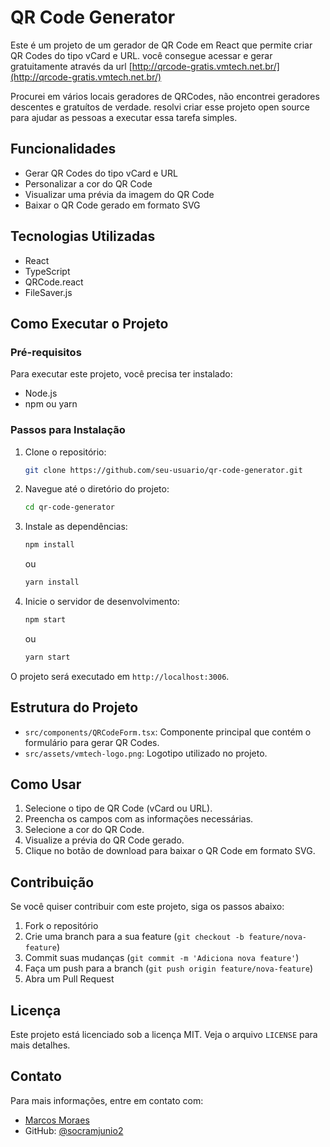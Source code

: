 # QR Code Generator

Este é um projeto de um gerador de QR Code em React que permite criar QR Codes do tipo vCard e URL.
você consegue acessar e gerar gratuitamente através da url [http://qrcode-gratis.vmtech.net.br/](http://qrcode-gratis.vmtech.net.br/)

Procurei em vários locais geradores de QRCodes, não encontrei geradores descentes e gratuítos de verdade.
resolvi criar esse projeto open source para ajudar as pessoas a executar essa tarefa simples.

## Funcionalidades

- Gerar QR Codes do tipo vCard e URL
- Personalizar a cor do QR Code
- Visualizar uma prévia da imagem do QR Code
- Baixar o QR Code gerado em formato SVG

## Tecnologias Utilizadas

- React
- TypeScript
- QRCode.react
- FileSaver.js

## Como Executar o Projeto

### Pré-requisitos

Para executar este projeto, você precisa ter instalado:

- Node.js
- npm ou yarn

### Passos para Instalação

1. Clone o repositório:
   ```bash
   git clone https://github.com/seu-usuario/qr-code-generator.git
   ```

2. Navegue até o diretório do projeto:
   ```bash
   cd qr-code-generator
   ```

3. Instale as dependências:
   ```bash
   npm install
   ```
   ou
   ```bash
   yarn install
   ```

4. Inicie o servidor de desenvolvimento:
   ```bash
   npm start
   ```
   ou
   ```bash
   yarn start
   ```

O projeto será executado em `http://localhost:3006`.

## Estrutura do Projeto

- `src/components/QRCodeForm.tsx`: Componente principal que contém o formulário para gerar QR Codes.
- `src/assets/vmtech-logo.png`: Logotipo utilizado no projeto.

## Como Usar

1. Selecione o tipo de QR Code (vCard ou URL).
2. Preencha os campos com as informações necessárias.
3. Selecione a cor do QR Code.
4. Visualize a prévia do QR Code gerado.
5. Clique no botão de download para baixar o QR Code em formato SVG.

## Contribuição

Se você quiser contribuir com este projeto, siga os passos abaixo:

1. Fork o repositório
2. Crie uma branch para a sua feature (`git checkout -b feature/nova-feature`)
3. Commit suas mudanças (`git commit -m 'Adiciona nova feature'`)
4. Faça um push para a branch (`git push origin feature/nova-feature`)
5. Abra um Pull Request

## Licença

Este projeto está licenciado sob a licença MIT. Veja o arquivo `LICENSE` para mais detalhes.

## Contato

Para mais informações, entre em contato com:

- [Marcos Moraes](mailto:socramjunio@gmail.com)
- GitHub: [@socramjunio2](https://github.com/socramjunio2)
